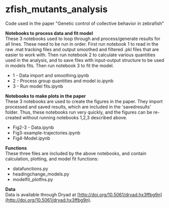 # zfish_mutants_analysis
Code used in the paper "Genetic control of collective behavior in zebrafish"

**Notebooks to process data and fit model**<br>
These 3 notebooks used to loop through and process/generate results for all lines.  These need to be run in order.  First run notebook 1 to read in the raw .mat tracking files and output smoothed and filtered .pkl files that are easier to work with.  Then run notebook 2 to calculate various quantities used in the analysis, and to save files with input-output structure to be used in models fits.  Then run notebook 3 to fit the model.
* 1 - Data import and smoothing.ipynb
* 2 - Process group quantities and model io.ipynb
* 3 - Run model fits.ipynb

**Notebooks to make plots in the paper**<br>
These 3 notebooks are used to create the figures in the paper.  They import processed and saved results, which are included in the 'savedresults' folder.  Thus, these notebooks run very quickly, and the figures can be re-created without running notebooks 1,2,3 described above.
* Fig2-3 - Data.ipynb
* Fig3-example-trajectories.ipynb
* Fig4-Model.ipynb

**Functions**<br>
These three files are included by the above notebooks, and contain calculation, plotting, and model fit functions:
* datafunctions.py
* headingchange_models.py
* modelfit_plotfns.py

**Data**<br>
Data is available through Dryad at [http://doi.org/10.5061/dryad.hx3ffbg9n](http://doi.org/10.5061/dryad.hx3ffbg9n).
